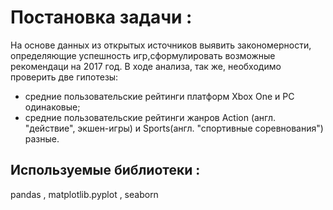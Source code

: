 # Постановка  задачи :
На основе данных из открытых источников выявить закономерности, определяющие успешность игр,сформулировать возможные рекомендаци на 2017 год. В ходе анализа, так же, необходимо проверить две гипотезы:

* средние пользовательские рейтинги платформ Xbox One и PC одинаковые;
* средние пользовательские рейтинги жанров Action (англ. "действие", экшен-игры) и Sports(англ. "спортивные соревнования") разные.
## Используемые  библиотеки :
pandas , matplotlib.pyplot , seaborn
